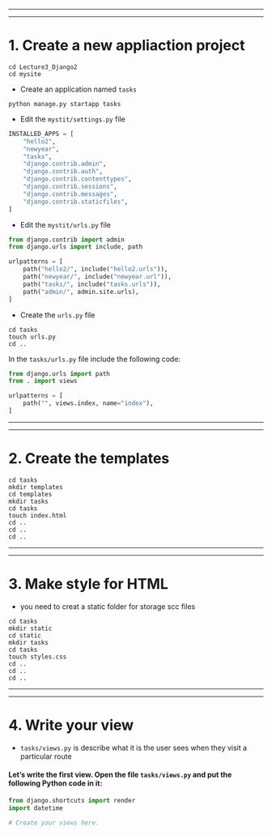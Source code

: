 
---
---
# 1. Create a new appliaction project
```dash
cd Lecture3_Django2
cd mysite
```

- Create an application named `tasks`
```dash
python manage.py startapp tasks
```

- Edit the `mystit/settings.py` file
```python
INSTALLED_APPS = [
    "hello2",
    "newyear",
    "tasks",
    "django.contrib.admin",
    "django.contrib.auth",
    "django.contrib.contenttypes",
    "django.contrib.sessions",
    "django.contrib.messages",
    "django.contrib.staticfiles",
]
```

- Edit the `mystit/urls.py` file
```python
from django.contrib import admin
from django.urls import include, path

urlpatterns = [
    path("hello2/", include("hello2.urls")),
    path("newyear/", include("newyear.url")),
    path("tasks/", include("tasks.urls")),
    path("admin/", admin.site.urls),
]
```

- Create the `urls.py` file
```dash
cd tasks
touch urls.py
cd ..
```
In the `tasks/urls.py` file include the following code:
```python
from django.urls import path
from . import views

urlpatterns = [
    path("", views.index, name="index"),
]
```


---
---
# 2. Create the templates
```dash
cd tasks
mkdir templates
cd templates
mkdir tasks
cd tasks
touch index.html
cd ..
cd ..
cd ..
```


---
---
# 3. Make style for HTML 
- you need to creat a static folder for storage scc files
```dash
cd tasks
mkdir static
cd static
mkdir tasks
cd tasks
touch styles.css
cd ..
cd ..
cd ..
```

---
---
# 4. Write your view

- `tasks/views.py` is describe what it is the user sees when they visit a particular route

#### Let’s write the first view. Open the file `tasks/views.py` and put the following Python code in it:
```python
from django.shortcuts import render
import datetime

# Create your views here.

```

